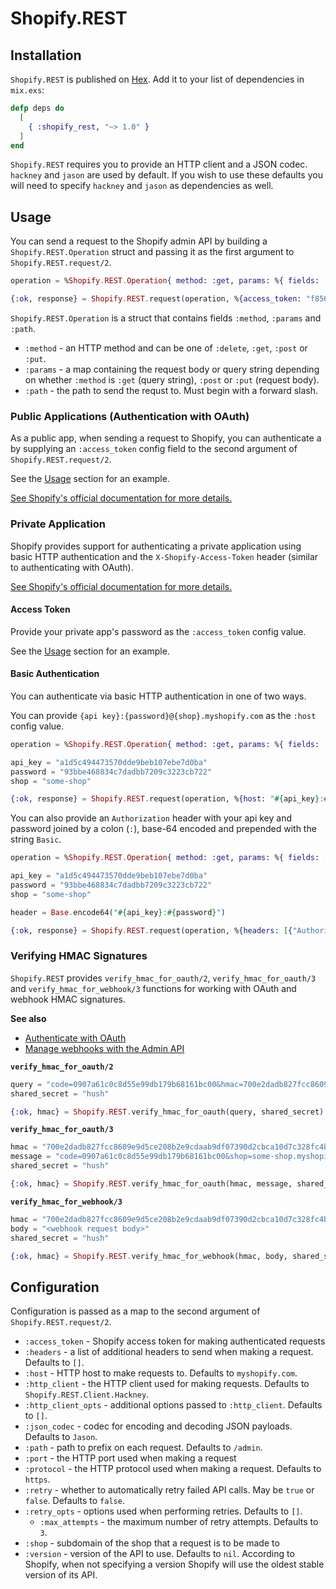 # Shopify.REST

## Installation

`Shopify.REST` is published on [Hex](https://hex.pm/packages/shopify_REST).
Add it to your list of dependencies in `mix.exs`:

```elixir
defp deps do
  [
    { :shopify_rest, "~> 1.0" }
  ]
end
```

`Shopify.REST` requires you to provide an HTTP client and a JSON codec.
`hackney` and `jason` are used by default. If you wish to use these defaults you
will need to specify `hackney` and `jason` as dependencies as well.

## Usage

You can send a request to the Shopify admin API by building a
`Shopify.REST.Operation` struct and passing it as the first argument to
`Shopify.REST.request/2`.

```elixir
operation = %Shopify.REST.Operation{ method: :get, params: %{ fields: ["name"] }, path: "/shop.json" }

{:ok, response} = Shopify.REST.request(operation, %{access_token: "f85632530bf277ec9ac6f649fc327f17", shop: "some-shop"})
```

`Shopify.REST.Operation` is a struct that contains fields `:method`, `:params`
and `:path`.

* `:method` - an HTTP method and can be one of `:delete`, `:get`, `:post` or
  `:put`.
* `:params` - a map containing the request body or query string depending on
   whether `:method` is `:get` (query string), `:post` or `:put` (request body).
* `:path` - the path to send the requst to. Must begin with a forward slash.

### Public Applications (Authentication with OAuth)

As a public app, when sending a request to Shopify, you can authenticate a
by supplying an `:access_token` config field to the second argument of
`Shopify.REST.request/2`.

See the [Usage](#usage) section for an example.

[See Shopify's official documentation for more details.](https://shopify.dev/tutorials/authenticate-with-oauth)

### Private Application

Shopify provides support for authenticating a private application using basic
HTTP authentication and the `X-Shopify-Access-Token` header (similar to
authenticating with OAuth).

[See Shopify's official documentation for more details.](https://shopify.dev/tutorials/authenticate-a-private-app-with-shopify-admin#make-authenticated-requests)

#### Access Token

Provide your private app's password as the `:access_token` config value.

See the [Usage](#usage) section for an example.

#### Basic Authentication

You can authenticate via basic HTTP authentication in one of two ways.

You can provide `{api key}:{password}@{shop}.myshopify.com` as the `:host`
config value.

```elixir
operation = %Shopify.REST.Operation{ method: :get, params: %{ fields: ["name"] }, path: "/shop.json" }

api_key = "a1d5c494473570dde9beb107ebe7d0ba"
password = "93bbe468834c7dadbb7209c3223cb722"
shop = "some-shop"

{:ok, response} = Shopify.REST.request(operation, %{host: "#{api_key}:#{password}@#{shop}.myshopify.com"})
```

You can also provide an `Authorization` header with your api key and password
joined by a colon (`:`), base-64 encoded and prepended with the string `Basic`.

```elixir
operation = %Shopify.REST.Operation{ method: :get, params: %{ fields: ["name"] }, path: "/shop.json" }

api_key = "a1d5c494473570dde9beb107ebe7d0ba"
password = "93bbe468834c7dadbb7209c3223cb722"
shop = "some-shop"

header = Base.encode64("#{api_key}:#{password}")

{:ok, response} = Shopify.REST.request(operation, %{headers: [{"Authorization", "Basic #{header}"}], shop: shop})
```

### Verifying HMAC Signatures

`Shopify.REST` provides `verify_hmac_for_oauth/2`, `verify_hmac_for_oauth/3`
and `verify_hmac_for_webhook/3` functions for working with OAuth and webhook
HMAC signatures.

**See also**

* [Authenticate with OAuth](https://shopify.dev/tutorials/authenticate-with-oauth#verification)
* [Manage webhooks with the Admin API](https://shopify.dev/tutorials/manage-webhooks#creating-an-endpoint-for-webhooks)

**`verify_hmac_for_oauth/2`**

```elixir
query = "code=0907a61c0c8d55e99db179b68161bc00&hmac=700e2dadb827fcc8609e9d5ce208b2e9cdaab9df07390d2cbca10d7c328fc4bf&shop=some-shop.myshopify.com&state=0.6784241404160823&timestamp=1337178173"
shared_secret = "hush"

{:ok, hmac} = Shopify.REST.verify_hmac_for_oauth(query, shared_secret)
```

**`verify_hmac_for_oauth/3`**

```elixir
hmac = "700e2dadb827fcc8609e9d5ce208b2e9cdaab9df07390d2cbca10d7c328fc4bf"
message = "code=0907a61c0c8d55e99db179b68161bc00&shop=some-shop.myshopify.com&timestamp=1337178173"
shared_secret = "hush"

{:ok, hmac} = Shopify.REST.verify_hmac_for_oauth(hmac, message, shared_secret)
```

**`verify_hmac_for_webhook/3`**

```elixir
hmac = "700e2dadb827fcc8609e9d5ce208b2e9cdaab9df07390d2cbca10d7c328fc4bf"
body = "<webhook request body>"
shared_secret = "hush"

{:ok, hmac} = Shopify.REST.verify_hmac_for_webhook(hmac, body, shared_secret)
```

## Configuration

Configuration is passed as a map to the second argument of
`Shopify.REST.request/2`.

* `:access_token` - Shopify access token for making authenticated requests
* `:headers` - a list of additional headers to send when making a request.
               Defaults to `[]`.
* `:host` - HTTP host to make requests to. Defaults to `myshopify.com`.
* `:http_client` - the HTTP client used for making requests. Defaults to
  `Shopify.REST.Client.Hackney`.
* `:http_client_opts` - additional options passed to `:http_client`. Defaults to
  `[]`.
* `:json_codec` - codec for encoding and decoding JSON payloads. Defaults to
  `Jason`.
* `:path` - path to prefix on each request. Defaults to `/admin`.
* `:port` - the HTTP port used when making a request
* `:protocol` - the HTTP protocol used when making a request. Defaults to
  `https`.
* `:retry` - whether to automatically retry failed API calls. May be `true` or
  `false`. Defaults to `false`.
* `:retry_opts` - options used when performing retries. Defaults to `[]`.
  * `:max_attempts` - the maximum number of retry attempts. Defaults to `3`.
* `:shop` - subdomain of the shop that a request is to be made to
* `:version` - version of the API to use. Defaults to `nil`. According to
  Shopify, when not specifying a version Shopify will use the oldest stable
  version of its API.
